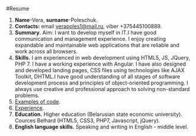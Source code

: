 #Resume

1. **Name**-Vera, **surname**-Poleschuk.
2. **Contacts:** email verapoles1@mail.ru, viber +375445100889.
3. **Summary.** Aim: I want to develop myself in IT.I have good communication and management experience. I enjoy creating expandable and maintainable web applications that are reliable and work across all browsers.
4. **Skills.** I am experienced in web development using HTML5, JS, JQuery, PHP 7. I have a working experience with Angular. I have also designed and developed landing pages, CSS files using technologies like AJAX Toolkit, DHTML.I have good understanding of all stages of software development process and principles of object-oriented programming. I always use creative and professional approach to solving non-standard problems.
5. [Examples of code](http://web-time.org/nashi-raboty.html).
6. [Experience](http://web-time.org/nashi-raboty.html).
7. **Education.** Higher education (Belarusian state economic university). Cources Belhard (HTML5, CSS3, PHP7, Javascript, jQuery).
8. **English language skills.**  Speaking and writing in English - middle level.
